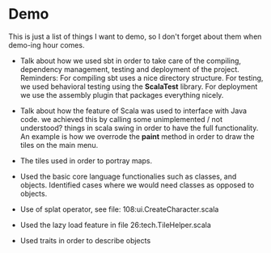 Demo
=============

This is just a list of things I want to demo, so I don't forget about them when
demo-ing hour comes. 

* Talk about how we used sbt in order to take care of the compiling, dependency
  management, testing and deployment of the project. Reminders: For compiling
  sbt uses a nice directory structure. For testing, we used behavioral testing
  using the __ScalaTest__ library. For deployment we use the assembly plugin
  that packages everything nicely. 

* Talk about how the feature of Scala was used to interface with Java code. 
  we achieved this by calling some unimplemented / not understood? things in 
  scala swing in order to have the full functionality. An example is how we
  overrode the __paint__ method in order to draw the tiles on the main menu. 

* The tiles used in order to portray maps. 

* Used the basic core language functionalies such as classes, and objects. 
  Identified cases where we would need classes as opposed to objects. 

* Use of splat operator, see file: 108:ui.CreateCharacter.scala

* Used the lazy load feature in file 26:tech.TileHelper.scala 

* Used traits in order to describe objects 

